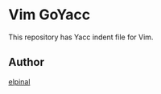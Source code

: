 # Vim GoYacc

This repository has Yacc indent file for Vim.

## Author

[elpinal](https://github.com/elpinal)

